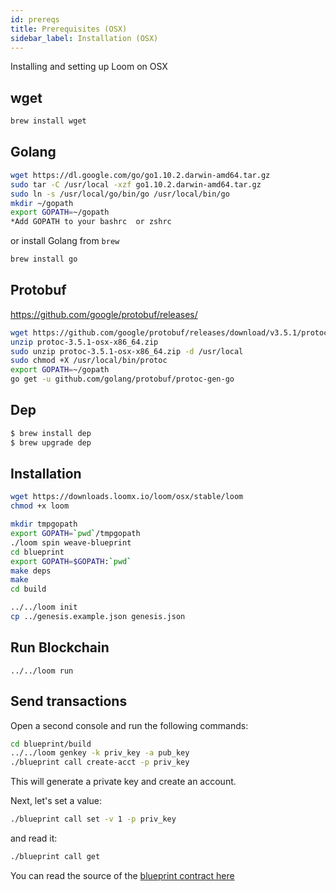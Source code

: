 ```yaml
---
id: prereqs
title: Prerequisites (OSX)
sidebar_label: Installation (OSX)
---
```

Installing and setting up Loom on OSX

## wget

```bash
brew install wget
```

## Golang

```bash
wget https://dl.google.com/go/go1.10.2.darwin-amd64.tar.gz
sudo tar -C /usr/local -xzf go1.10.2.darwin-amd64.tar.gz
sudo ln -s /usr/local/go/bin/go /usr/local/bin/go
mkdir ~/gopath
export GOPATH=~/gopath
*Add GOPATH to your bashrc  or zshrc
```

or install Golang from `brew`

```bash
brew install go
```


## Protobuf

https://github.com/google/protobuf/releases/

```bash
wget https://github.com/google/protobuf/releases/download/v3.5.1/protoc-3.5.1-osx-x86_64.zip
unzip protoc-3.5.1-osx-x86_64.zip
sudo unzip protoc-3.5.1-osx-x86_64.zip -d /usr/local
sudo chmod +X /usr/local/bin/protoc
export GOPATH=~/gopath
go get -u github.com/golang/protobuf/protoc-gen-go
```

## Dep

```bash
$ brew install dep
$ brew upgrade dep
```


## Installation

```bash
wget https://downloads.loomx.io/loom/osx/stable/loom
chmod +x loom

mkdir tmpgopath
export GOPATH=`pwd`/tmpgopath
./loom spin weave-blueprint
cd blueprint
export GOPATH=$GOPATH:`pwd`
make deps
make
cd build

../../loom init
cp ../genesis.example.json genesis.json
```

## Run Blockchain
```
../../loom run
```

## Send transactions

Open a second console and run the following commands:

```bash
cd blueprint/build
../../loom genkey -k priv_key -a pub_key
./blueprint call create-acct -p priv_key
```

This will generate a private key and create an account.

Next, let's set a value:

```bash
./blueprint call set -v 1 -p priv_key
```

and read it:

```bash
./blueprint call get
```

You can read the source of the <a href="https://github.com/loomnetwork/weave-blueprint">blueprint contract here</a>

